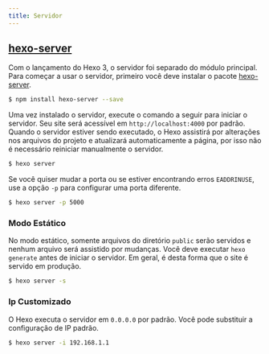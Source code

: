 ```yaml
---
title: Servidor
---
```


## [hexo-server][]

Com o lançamento do Hexo 3, o servidor foi separado do módulo principal. Para começar a usar o servidor, primeiro você deve instalar o pacote [hexo-server][].

```bash
$ npm install hexo-server --save
```

Uma vez instalado o servidor, execute o comando a seguir para iniciar o servidor. Seu site será acessível em `http://localhost:4000` por padrão. Quando o servidor estiver sendo executado, o Hexo assistirá por alterações nos arquivos do projeto e atualizará automaticamente a página, por isso não é necessário reiniciar manualmente o servidor.

```bash
$ hexo server
```

Se você quiser mudar a porta ou se estiver encontrando erros `EADDRINUSE`, use a opção `-p` para configurar uma porta diferente.

```bash
$ hexo server -p 5000
```

### Modo Estático

No modo estático, somente arquivos do diretório `public` serão servidos e nenhum arquivo será assistido por mudanças. Você deve executar `hexo generate` antes de iniciar o servidor. Em geral, é desta forma que o site é servido em produção.

```bash
$ hexo server -s
```

### Ip Customizado

O Hexo executa o servidor em `0.0.0.0` por padrão. Você pode substituir a configuração de IP padrão.

```bash
$ hexo server -i 192.168.1.1
```

[hexo-server]: https://github.com/hexojs/hexo-server

